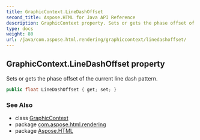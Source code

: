```yaml
---
title: GraphicContext.LineDashOffset
second_title: Aspose.HTML for Java API Reference
description: GraphicContext property. Sets or gets the phase offset of the current line dash pattern
type: docs
weight: 80
url: /java/com.aspose.html.rendering/graphiccontext/linedashoffset/
---
```

## GraphicContext.LineDashOffset property

Sets or gets the phase offset of the current line dash pattern.

```java
public float LineDashOffset { get; set; }
```

### See Also

* class [GraphicContext](../)
* package [com.aspose.html.rendering](../../../com.aspose.html.rendering/)
* package [Aspose.HTML](../../../)
